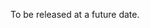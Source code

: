 <section data-section="design-guidelines">
  
  <div class="dummy-design-guidelines">
    <p class="dummy-paragraph">To be released at a future date.</p>
  </div>
</section>